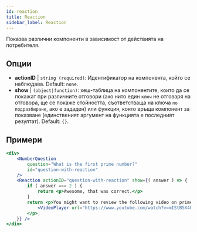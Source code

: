 ```yaml
---
id: reaction 
title: Reaction
sidebar_label: Reaction
---
```


Показва различни компоненти в зависимост от действията на потребителя.

## Опции

* __actionID__ | `string (required)`: Идентификатор на компонента, който се наблюдава. Default: `none`.
* __show__ | `(object|function)`: хеш-таблица на компонентите, които да се покажат при различните отговори (ако нито един `ключ` не отговаря на отговора, ще се покаже стойността, съответстваща на ключа `по подразбиране`, ако е зададен) или функция, която връща компонент за показване (единственият аргумент на функцията е последният резултат). Default: `{}`.


## Примери

```jsx live
<div>
	<NumberQuestion
		question="What is the first prime number?"
		id="question-with-reaction"
	/>
	<Reaction actionID="question-with-reaction" show={( answer ) => {
		if ( answer === 2 ) {
			return <p>Awesome, that was correct.</p>
		}
		return <p>You might want to review the following video on prime numbers:
			<VideoPlayer url="https://www.youtube.com/watch?v=mIStB5X4U8M" />
		</p>;
	}} />
</div>
``` 

